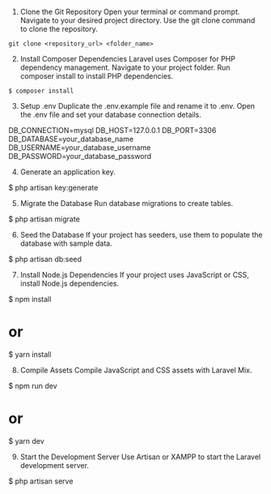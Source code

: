 1. Clone the Git Repository
Open your terminal or command prompt.
Navigate to your desired project directory.
Use the git clone command to clone the repository.
```
git clone <repository_url> <folder_name>
```
2. Install Composer Dependencies
Laravel uses Composer for PHP dependency management.
Navigate to your project folder.
Run composer install to install PHP dependencies.
```
$ composer install
```
3. Setup .env
Duplicate the .env.example file and rename it to .env.
Open the .env file and set your database connection details.

DB_CONNECTION=mysql
DB_HOST=127.0.0.1
DB_PORT=3306
DB_DATABASE=your_database_name
DB_USERNAME=your_database_username
DB_PASSWORD=your_database_password

4. Generate an application key.

$ php artisan key:generate

5. Migrate the Database
Run database migrations to create tables.

$ php artisan migrate

6. Seed the Database 
If your project has seeders, use them to populate the database with sample data.

$ php artisan db:seed

7. Install Node.js Dependencies 
If your project uses JavaScript or CSS, install Node.js dependencies.

$ npm install
# or
$ yarn install

8. Compile Assets 
Compile JavaScript and CSS assets with Laravel Mix.

$ npm run dev
# or
$ yarn dev

9. Start the Development Server
Use Artisan or XAMPP to start the Laravel development server.

$ php artisan serve
